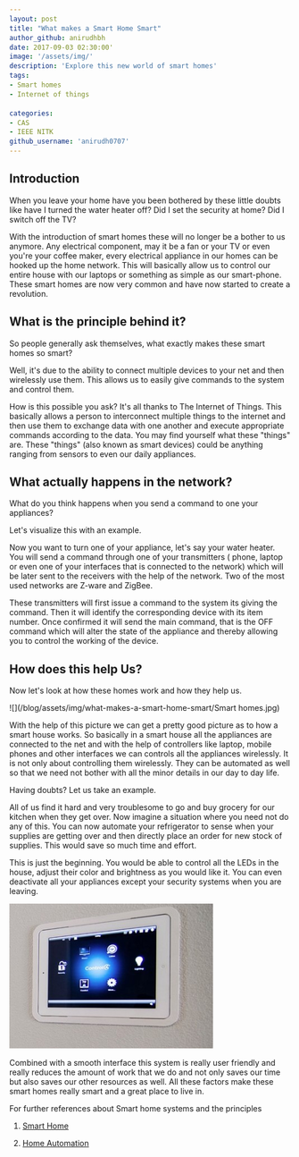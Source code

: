 ```yaml
---
layout: post
title: "What makes a Smart Home Smart"
author_github: anirudhbh
date: 2017-09-03 02:30:00'
image: '/assets/img/'
description: 'Explore this new world of smart homes'
tags:
- Smart homes
- Internet of things

categories:
- CAS
- IEEE NITK
github_username: 'anirudh0707'
---
```


## Introduction

 When you leave your home have you been bothered by these little doubts like have I turned the water heater off? Did I set the security at home? Did I switch off the TV?

With the introduction of smart homes these will no longer be a bother to us anymore. Any electrical component, may it be a fan or your TV or even you're your coffee maker, every electrical appliance in our homes can be hooked up the home network. This will basically allow us to control our entire house with our laptops or something as simple as our smart-phone. These smart homes are now very common and have now started to create a revolution.

## What is the principle behind it?

So people generally ask themselves, what exactly makes these smart homes so smart?

Well, it's due to the ability to connect multiple devices to your net and then wirelessly use them. This allows us to easily give commands to the system and control them.

How is this possible you ask?  It's all thanks to The  Internet of Things. This basically allows a person to interconnect multiple things to the internet and then use them to exchange data with one another and execute appropriate commands according to the data. You may find yourself what these "things" are. These "things" (also known as smart devices) could be anything ranging from sensors to even our daily appliances.

## What actually happens in the network?

What do you think happens when you send a command to one your appliances?

Let's visualize this with an example.

Now you want to turn one of your appliance, let's say your water heater. You will send a command through one of your transmitters ( phone, laptop or even one of your interfaces that is connected to the network) which will be later sent to the receivers with the help of the network. Two of the most used networks are Z-ware and ZigBee.

These transmitters will first issue a command to the system its giving the command. Then it will identify the corresponding device with its item number. Once confirmed it will send the main command, that is the OFF command which will alter the state of the appliance and thereby allowing you to control the working of the device.

## How does this help Us?

  Now let's look at how these homes work and how they help us.

![](/blog/assets/img/what-makes-a-smart-home-smart/Smart homes.jpg)

With the help of this picture we can get a pretty good picture as to how a smart house works. So basically in a smart house all the appliances are connected to the net and with the help of controllers like laptop, mobile phones and other interfaces we can controls all the appliances wirelessly. It is not only about controlling them wirelessly. They can be automated as well so that we need not bother with all the minor details in our day to day life.

Having doubts? Let us take an example.

   All of us find it hard and very troublesome to go and buy grocery for our kitchen when they get over. Now imagine a situation where you need not do any of this. You can now automate your refrigerator to sense when your supplies are getting over and then directly place an order for new stock of supplies. This would save so much time and effort.

This is just the beginning. You would be able to control all the LEDs in the house, adjust their color and brightness as you would like it. You can even deactivate all your appliances except your security systems when you are leaving.

![](/blog/assets/img/what-makes-a-smart-home-smart/Control.jpg)


Combined with a smooth interface this system is really user friendly and really reduces the amount of work that we do and not only saves our time but also saves our other resources as well. All these factors make these smart homes really smart and a great place to live in.

For further references about Smart home systems and the principles

 1) [Smart Home](http://home.howstuffworks.com/smart-home1.htm)

 2) [Home Automation](https://en.wikipedia.org/wiki/Home\_automation)
